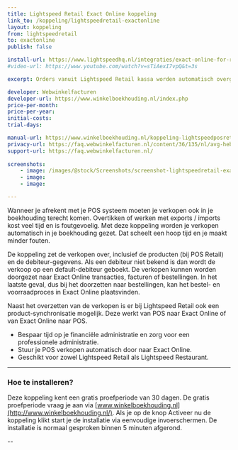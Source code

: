 ```yaml
---
title: Lightspeed Retail Exact Online koppeling
link_to: /koppeling/lightspeedretail-exactonline
layout: koppeling
from: lightspeedretail
to: exactonline
publish: false

install-url: https://www.lightspeedhq.nl/integraties/exact-online-for-retail-en-restaurant/
#video-url: https://www.youtube.com/watch?v=sTiAexI7vpQ&t=3s

excerpt: Orders vanuit Lightspeed Retail kassa worden automatisch overgeheveld als facturen in ExactOnline. 

developer: Webwinkelfacturen
developer-url: https://www.winkelboekhouding.nl/index.php
price-per-month: 
price-per-year: 
initial-costs: 
trial-days: 

manual-url: https://www.winkelboekhouding.nl/koppeling-lightspeedposretail-exactonline.php
privacy-url: https://faq.webwinkelfacturen.nl/content/36/135/nl/avg-hebben-jullie-een-verwerkers_overeenkomst.html
support-url: https://faq.webwinkelfacturen.nl/
      
screenshots:
    - image: /images/@stock/Screenshots/screenshot-lightspeedretail-exactonline-1.jpg
    - image: 
    - image: 

---
```


Wanneer je afrekent met je POS systeem moeten je verkopen ook in je boekhouding terecht komen. Overtikken of werken met exports / imports kost veel tijd en is foutgevoelig. Met deze koppeling worden je verkopen automatisch in je boekhouding gezet. Dat scheelt een hoop tijd en je maakt minder fouten.

De koppeling zet de verkopen over, inclusief de producten (bij POS Retail) en de debiteur-gegevens. Als een debiteur niet bekend is dan wordt de verkoop op een default-debiteur geboekt. De verkopen kunnen worden doorgezet naar Exact Online transacties, facturen of bestellingen. In het laatste geval, dus bij het doorzetten naar bestellingen, kan het bestel- en voorraadproces in Exact Online plaatsvinden.

Naast het overzetten van de verkopen is er bij Lightspeed Retail ook een product-synchronisatie mogelijk. Deze werkt van POS naar Exact Online of van Exact Online naar POS.

* Bespaar tijd op je financiële administratie en zorg voor een professionele administratie.
* Stuur je POS verkopen automatisch door naar Exact Online.
* Geschikt voor zowel Lightspeed Retail als Lightspeed Restaurant.

---

### Hoe te installeren?
Deze koppeling kent een gratis proefperiode van 30 dagen. De gratis proefperiode vraag je aan via [www.winkelboekhouding.nl](http://www.winkelboekhouding.nl/). Als je op de knop Activeer nu de koppeling klikt start je de installatie via eenvoudige invoerschermen. De installatie is normaal gesproken binnen 5 minuten afgerond.

--
